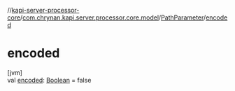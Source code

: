 //[kapi-server-processor-core](../../../index.md)/[com.chrynan.kapi.server.processor.core.model](../index.md)/[PathParameter](index.md)/[encoded](encoded.md)

# encoded

[jvm]\
val [encoded](encoded.md): [Boolean](https://kotlinlang.org/api/latest/jvm/stdlib/kotlin/-boolean/index.html) = false
